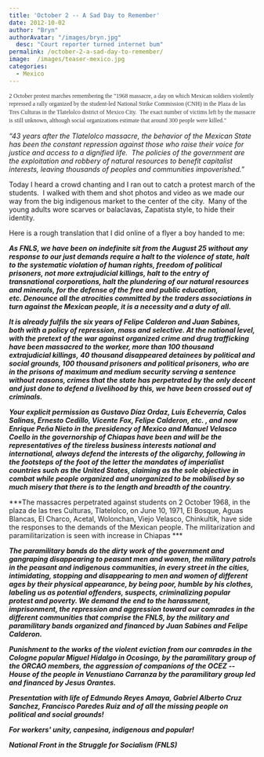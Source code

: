 ```yaml
---
title: 'October 2 -- A Sad Day to Remember'
date: 2012-10-02
author: "Bryn"
authorAvatar: "/images/bryn.jpg"
  desc: "Court reporter turned internet bum"
permalink: /october-2-a-sad-day-to-remember/
image:  /images/teaser-mexico.jpg
categories:
  - Mexico
---
```

<span style="color: #333333; font-family: Verdana; font-size: 12px; line-height: 16.78333282470703px; text-align: left;"><span style="color: #333333; font-family: Verdana; font-size: 12px; line-height: 16.78333282470703px; text-align: left;">2 October protest marches remembering the "1968 massacre, a day on which Mexican soldiers violently repressed a rally organized by the student-led National Strike Commission (CNH) in the Plaza de las Tres Culturas in the Tlatelolco district of Mexico City.  The exact number of victims left by the massacre is still unknown, although social organizations estimate that around 300 people were killed."</span> </span>

*“43 years after the Tlatelolco massacre, the behavior of the Mexican State has been the constant repression against those who raise their voice for justice and access to a dignified life.  The policies of the government are the exploitation and robbery of natural resources to benefit capitalist interests, leaving thousands of peoples and communities impoverished.”*

Today I heard a crowd chanting and I ran out to catch a protest march of the students.  I walked with them and shot photos and video as we made our way from the big indigenous market to the center of the city.  Many of the young adults wore scarves or balaclavas, Zapatista style, to hide their identity.

Here is a rough translation that I did online of a flyer a boy handed to me:

***As FNLS, we have been on indefinite sit from the August 25 without any response to our just demands require a halt to the violence of state, halt to the systematic violation of human rights, freedom of political prisoners, not more extrajudicial killings, halt to the entry of transnational corporations, halt the plundering of our natural resources and minerals, for the defense of the free and public education, etc. Denounce all the atrocities committed by the traders associations in turn against the Mexican people, it is a necessity and a duty of all.***

***It is already fulfils the six years of Felipe Calderon and Juan Sabines, both with a policy of repression, mass and selective. At the national level, with the pretext of the war against organized crime and drug trafficking have been massacred to the worker, more than 100 thousand extrajudicial killings, 40 thousand disappeared detainees by political and social grounds, 100 thousand prisoners and political prisoners, who are in the prisons of maximum and medium security serving a sentence without reasons, crimes that the state has perpetrated by the only decent and just done to defend a livelihood by this, we have been crossed out of criminals.***

***Your explicit permission as Gustavo Díaz Ordaz, Luis Echeverría, Calos Salinas, Ernesto Cedillo, Vicente Fox, Felipe Calderon, etc. , and now Enrique Peña Nieto in the presidency of Mexico and Manuel Velasco Coello in the governorship of Chiapas have been and will be the representatives of the tireless business interests national and international, always defend the interests of the oligarchy, following in the footsteps of the foot of the letter the mandates of imperialist countries such as the United States, claiming as the sole objective in combat while people organized and unorganized to be mobilised by so much misery that there is to the length and breadth of the country.***

***The massacres perpetrated against students on 2 October 1968, in the plaza de las tres Culturas, Tlatelolco, on June 10, 1971, El Bosque, Aguas Blancas, El Charco, Acetal, Wolonchan, Viejo Velasco, Chinkultik, have side the responses to the demands of the Mexican people. The militarization and paramilitarization is seen with increase in Chiapas ***

***The paramilitary bands do the dirty work of the government and gangraping disappearing to peasant men and women, the military patrols in the peasant and indigenous communities, in every street in the cities, intimidating, stopping and disappearing to men and women of different ages by their physical appearance, by being poor, humble by his clothes, labeling us as potential offenders, suspects, criminalizing popular protest and poverty. We demand the end to the harassment, imprisonment, the repression and aggression toward our comrades in the different communities that comprise the FNLS, by the military and paramilitary bands organized and financed by Juan Sabines and Felipe Calderon.***

***Punishment to the works of the violent eviction from our comrades in the Cologne popular Miguel Hidalgo in Ocosingo, by the paramilitary group of the ORCAO members, the aggression of companions of the OCEZ -- House of the people in Venustiano Carranza by the paramilitary group led and financed by Jesus Orantes.***

***Presentation with life of Edmundo Reyes Amaya, Gabriel Alberto Cruz Sanchez, Francisco Paredes Ruiz and of all the missing people on political and social grounds!***

***For workers' unity, canpesina, indigenous and popular!***

***National Front in the Struggle for Socialism (FNLS)***

&nbsp;